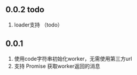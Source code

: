 <!--
 * @Author: tackchen
 * @Date: 2022-08-07 15:17:42
 * @Description: Coding something
-->
## 0.0.2 todo

1. loader支持 （todo）

## 0.0.1

1. 使用code字符串初始化worker，无需使用第三方url
2. 支持 Promise 获取worker返回的消息

